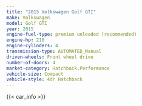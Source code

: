 ```yaml
---
title: "2015 Volkswagen Golf GTI"
make: Volkswagen
model: Golf GTI
year: 2015
engine-fuel-type: premium unleaded (recommended)
engine-hp: 210
engine-cylinders: 4
transmission-type: AUTOMATED_Manual
driven-wheels: Front wheel drive
number-of-doors: 4
market-category: Hatchback,Performance
vehicle-size: Compact
vehicle-style: 4dr Hatchback
---
```


{{< car_info >}}

